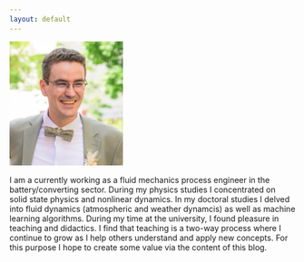 ```yaml
---
layout: default
---
```


<img src="assets/fh.png" alt="photo" width="200"/>

I am a currently working as a fluid mechanics process engineer in the battery/converting sector. During my physics studies I concentrated on solid state physics and nonlinear dynamics. In my doctoral studies I delved into fluid dynamics (atmospheric and weather dynamcis) as well as machine learning algorithms. During my time at the university, I found pleasure in teaching and didactics. I find that teaching is a two-way process where I continue to grow as I help others understand and apply new concepts. For this purpose I hope to create some value via the content of this blog.
        